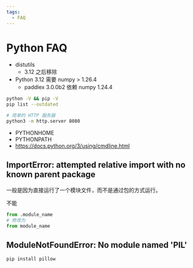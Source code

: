 ```yaml
---
tags:
  - FAQ
---
```


# Python FAQ

- distutils
  - 3.12 之后移除
- Python 3.12 需要 numpy > 1.26.4
  - paddlex 3.0.0b2 依赖 numpy 1.24.4

```bash
python -V && pip -V
pip list --outdated

# 简单的 HTTP 服务器
python3 -m http.server 8080
```

- PYTHONHOME
- PYTHONPATH
- https://docs.python.org/3/using/cmdline.html

## ImportError: attempted relative import with no known parent package

一般是因为直接运行了一个模块文件，而不是通过包的方式运行。

不能

```py
from .module_name
# 修改为
from module_name
```

## ModuleNotFoundError: No module named 'PIL'

```bash
pip install pillow
```
